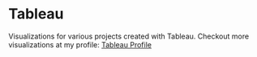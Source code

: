 # Tableau
Visualizations for various projects created with Tableau. Checkout more visualizations at my profile: [Tableau Profile](https://public.tableau.com/app/profile/kay.sarpong/vizzes)
